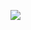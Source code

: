 <img src="https://github-readme-stats.vercel.app/api?username=SocketSomeone&show_icons=true&theme=dracula"></img>

